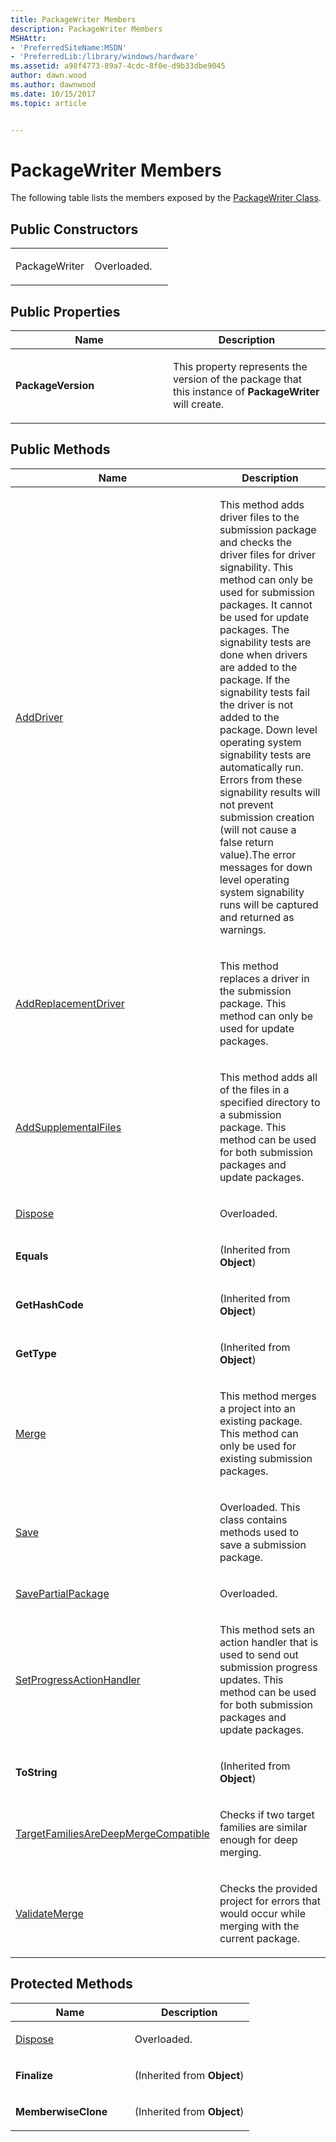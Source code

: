 ```yaml
---
title: PackageWriter Members
description: PackageWriter Members
MSHAttr:
- 'PreferredSiteName:MSDN'
- 'PreferredLib:/library/windows/hardware'
ms.assetid: a98f4773-89a7-4cdc-8f0e-d9b33dbe9045
author: dawn.wood
ms.author: dawnwood
ms.date: 10/15/2017
ms.topic: article


---
```


# PackageWriter Members


The following table lists the members exposed by the [PackageWriter Class](packagewriter-class.md).

## <span id="Public_Constructors"></span><span id="public_constructors"></span><span id="PUBLIC_CONSTRUCTORS"></span>Public Constructors


<table>
<colgroup>
<col width="50%" />
<col width="50%" />
</colgroup>
<tbody>
<tr class="odd">
<td><p>PackageWriter</p></td>
<td><p>Overloaded.</p></td>
</tr>
</tbody>
</table>

 

## <span id="Public_Properties"></span><span id="public_properties"></span><span id="PUBLIC_PROPERTIES"></span>Public Properties


<table>
<colgroup>
<col width="50%" />
<col width="50%" />
</colgroup>
<thead>
<tr class="header">
<th>Name</th>
<th>Description</th>
</tr>
</thead>
<tbody>
<tr class="odd">
<td><p><strong>PackageVersion</strong></p></td>
<td><p>This property represents the version of the package that this instance of <strong>PackageWriter</strong> will create.</p></td>
</tr>
</tbody>
</table>

 

## <span id="Public_Methods"></span><span id="public_methods"></span><span id="PUBLIC_METHODS"></span>Public Methods


<table>
<colgroup>
<col width="50%" />
<col width="50%" />
</colgroup>
<thead>
<tr class="header">
<th>Name</th>
<th>Description</th>
</tr>
</thead>
<tbody>
<tr class="odd">
<td><p><a href="packagewriteradddriver-method.md" data-raw-source="[AddDriver](packagewriteradddriver-method.md)">AddDriver</a></p></td>
<td><p>This method adds driver files to the submission package and checks the driver files for driver signability. This method can only be used for submission packages. It cannot be used for update packages. The signability tests are done when drivers are added to the package. If the signability tests fail the driver is not added to the package. Down level operating system signability tests are automatically run. Errors from these signability results will not prevent submission creation (will not cause a false return value).The error messages for down level operating system signability runs will be captured and returned as warnings.</p></td>
</tr>
<tr class="even">
<td><p><a href="packagewriteraddreplacementdriver-method.md" data-raw-source="[AddReplacementDriver](packagewriteraddreplacementdriver-method.md)">AddReplacementDriver</a></p></td>
<td><p>This method replaces a driver in the submission package. This method can only be used for update packages.</p></td>
</tr>
<tr class="odd">
<td><p><a href="packagewriteraddsupplementalfiles-method.md" data-raw-source="[AddSupplementalFiles](packagewriteraddsupplementalfiles-method.md)">AddSupplementalFiles</a></p></td>
<td><p>This method adds all of the files in a specified directory to a submission package. This method can be used for both submission packages and update packages.</p></td>
</tr>
<tr class="even">
<td><p><a href="packagewriterdispose-method.md" data-raw-source="[Dispose](packagewriterdispose-method.md)">Dispose</a></p></td>
<td><p>Overloaded.</p></td>
</tr>
<tr class="odd">
<td><p><strong>Equals</strong></p></td>
<td><p>(Inherited from <strong>Object</strong>)</p></td>
</tr>
<tr class="even">
<td><p><strong>GetHashCode</strong></p></td>
<td><p>(Inherited from <strong>Object</strong>)</p></td>
</tr>
<tr class="odd">
<td><p><strong>GetType</strong></p></td>
<td><p>(Inherited from <strong>Object</strong>)</p></td>
</tr>
<tr class="even">
<td><p><a href="packagewritermerge-method.md" data-raw-source="[Merge](packagewritermerge-method.md)">Merge</a></p></td>
<td><p>This method merges a project into an existing package. This method can only be used for existing submission packages.</p></td>
</tr>
<tr class="odd">
<td><p><a href="packagewritersave-method.md" data-raw-source="[Save](packagewritersave-method.md)">Save</a></p></td>
<td><p>Overloaded. This class contains methods used to save a submission package.</p></td>
</tr>
<tr class="even">
<td><p><a href="packagewriter-savepartialpackage-method.md" data-raw-source="[SavePartialPackage](packagewriter-savepartialpackage-method.md)">SavePartialPackage</a></p></td>
<td><p>Overloaded.</p></td>
</tr>
<tr class="odd">
<td><p><a href="packagewritersetprogressactionhandler-method.md" data-raw-source="[SetProgressActionHandler](packagewritersetprogressactionhandler-method.md)">SetProgressActionHandler</a></p></td>
<td><p>This method sets an action handler that is used to send out submission progress updates. This method can be used for both submission packages and update packages.</p></td>
</tr>
<tr class="even">
<td><p><strong>ToString</strong></p></td>
<td><p>(Inherited from <strong>Object</strong>)</p></td>
</tr>
<tr class="odd">
<td><p><a href="packagewriter-targetfamiliesaredeepmergecompatible-method.md" data-raw-source="[TargetFamiliesAreDeepMergeCompatible](packagewriter-targetfamiliesaredeepmergecompatible-method.md)">TargetFamiliesAreDeepMergeCompatible</a></p></td>
<td><p>Checks if two target families are similar enough for deep merging.</p></td>
</tr>
<tr class="even">
<td><p><a href="packagewritervalidatemerge-method.md" data-raw-source="[ValidateMerge](packagewritervalidatemerge-method.md)">ValidateMerge</a></p></td>
<td><p>Checks the provided project for errors that would occur while merging with the current package.</p></td>
</tr>
</tbody>
</table>

 

## <span id="Protected_Methods"></span><span id="protected_methods"></span><span id="PROTECTED_METHODS"></span>Protected Methods


<table>
<colgroup>
<col width="50%" />
<col width="50%" />
</colgroup>
<thead>
<tr class="header">
<th>Name</th>
<th>Description</th>
</tr>
</thead>
<tbody>
<tr class="odd">
<td><p><a href="packagewriterdispose-method.md" data-raw-source="[Dispose](packagewriterdispose-method.md)">Dispose</a></p></td>
<td><p>Overloaded.</p></td>
</tr>
<tr class="even">
<td><p><strong>Finalize</strong></p></td>
<td><p>(Inherited from <strong>Object</strong>)</p></td>
</tr>
<tr class="odd">
<td><p><strong>MemberwiseClone</strong></p></td>
<td><p>(Inherited from <strong>Object</strong>)</p></td>
</tr>
</tbody>
</table>

 

 

 






